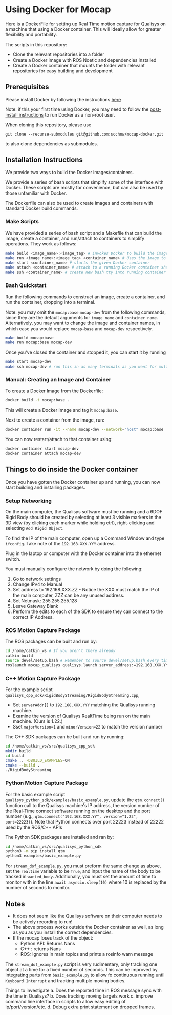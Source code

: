 # Using Docker for Mocap

Here is a DockerFile for setting up Real Time motion capture for Qualisys on a machine that using a Docker container.
This will ideally allow for greater flexibility and portability.

The scripts in this repository:
- Clone the relevant repositories into a folder
- Create a Docker image with ROS Noetic and dependencies installed
- Create a Docker container that mounts the folder with relevant repositories for easy building and development


## Prerequisites

Please install Docker by following the instructions [here](https://docs.docker.com/engine/install/)

Note: if this your first time using Docker, you may need to follow the [post-install instructions](https://docs.docker.com/engine/install/linux-postinstall/) to run Docker as a non-root user.

When cloning this repository, please use 
```
git clone --recurse-submodules git@github.com:scchow/mocap-docker.git
```
to also clone dependencies as submodules.


## Installation Instructions

We provide two ways to build the Docker images/containers. 

We provide a series of bash scripts that simplify some of the interface with Docker. These scripts are mostly for convenience, but can also be used by those unfamiliar with Docker.

The Dockerfile can also be used to create images and containers with standard Docker build commands.

### Make Scripts
We have provided a series of bash script and a Makefile that can build the image, create a container, and run/attach to containers to simplify operations. They work as follows:

```bash
make build <image_name>:<image_tag> # invokes Docker to build the image according to the DockerFile
make run <image_name>:<image_tag> <container_name> # Uses the image to build a container and starts it
make start <container_name> # starts the given Docker container
make attach <container_name> # attach to a running Docker container sharing tty session
make ssh <container_name> # create new bash tty into running container
```

### Bash Quickstart

Run the following commands to construct an image, create a container, and run the container, dropping into a terminal.

Note: you may omit the `mocap:base` `mocap-dev` from the following commands, since they are the default arguments for `image_name` and `container_name`. Alternatively, you may want to change the image and container names, in which case you would replace `mocap-base` and `mocap-dev` respectively.


``` bash
make build mocap:base
make run mocap:base mocap-dev
```

Once you've closed the container and stopped it, you can start it by running
``` bash
make start mocap-dev
make ssh mocap-dev # run this in as many terminals as you want for multiple views into a container
```


### Manual: Creating an Image and Container

To create a Docker Image from the Dockerfile:

``` bash
docker build -t mocap:base .
```

This will create a Docker Image and tag it `mocap:base`.


Next to create a container from the image, run:
``` bash
docker container run -it --name mocap-dev --network="host" mocap:base 
```

You can now restart/attach to that container using:

``` bash
docker container start mocap-dev
docker container attach mocap-dev
```


## Things to do inside the Docker container

Once you have gotten the Docker container up and running, you can now start building and installing packages.

### Setup Networking

On the main computer, the Qualisys software must be running and a 6DOF Rigid Body should be created by selecting at least 3 visible markers in the 3D view (by clicking each marker while holding ctrl), right-clicking and selecting `Add Rigid Object`.

To find the IP of the main computer, open up a Command Window and type `ifconfig`.
Take note of the `192.168.XXX.YYY` address.

Plug in the laptop or computer with the Docker container into the ethernet switch.

You must manually configure the network by doing the following:

  1. Go to network settings
  2. Change IPv4 to Manual
  3. Set address to 192.168.XXX.ZZ - Notice the XXX must match the IP of the main computer, ZZZ can be any unused address. 
  4. Set Netmask: 255.255.255.128
  5. Leave Gateway Blank
  6. Perform the edits to each of the SDK to ensure they can connect to the correct IP Address.

### ROS Motion Capture Package

The ROS packages can be built and run by:
``` bash
cd /home/catkin_ws # If you aren't there already
catkin build
source devel/setup.bash # Remember to source devel/setup.bash every time you restart the container
roslaunch mocap_qualisys qualisys.launch server_address:=192.168.XXX.YYY # Where XXX.YYY corresponds to IP address of computer running qualisys software
```

### C++ Motion Capture Package

For the example script `qualisys_cpp_sdk/RigidBodyStreaming/RigidBodyStreaming.cpp`, 
- Set `serverAddr[]` to `192.168.XXX.YYY` matching the Qualisys running machine.
- Examine the version of Qualisys RealtTime being run on the main machine. (Ours is 1.22.)
- Sset `majorVersion=1` and `minorVersion=22` to match the version number


The C++ SDK packages can be built and run by running:

``` bash
cd /home/catkin_ws/src/qualisys_cpp_sdk
mkdir build
cd build
cmake .. -DBUILD_EXAMPLES=ON
cmake --build .
./RigidBodyStreaming
```

### Python Motion Capture Package

For the basic example script `qualisys_python_sdk/examples/basic_example.py`,
update the `qtm.connect()` function call to the Qualisys machine's IP address, the version number of the Real-Time connect software running on the desktop and the port number (e.g., `qtm.connect("192.168.XXX.YY", version="1.22", port=22223)`).
Note that Python connects over port 22223 instead of 22222 used by the ROS/C++ APIs

The Python SDK packages are installed and ran by:
```bash
cd /home/catkin_ws/src/qualisys_python_sdk
python3 -m pip install qtm
python3 examples/basic_example.py
```

For `stream_dof_example.py`, you must preform the same change as above, set the `realtime` variable to be `True`, and input the name of the body to be tracked in `wanted_body`. Additionally, you must set the amount of time to monitor with in the line `await asyncio.sleep(10)` where 10 is replaced by the number of seconds to monitor.

## Notes

- It does not seem like the Qualisys software on their computer needs to be actively recording to run!
- The above process works outside the Docker container as well, as long as you as you install the correct dependencies.
- If the mocap loses track of the object:
  - Python API: Returns Nans
  - C++ : returns Nans
  - ROS: Ignores in main topics and prints a rosinfo warn message

The `stream_dof_example.py` script is very rudimentary, only tracking one object at a time for a fixed number of seconds. This can be improved by integrating parts from `basic_example.py` to allow fo continuous running until `Keyboard Interrupt` and tracking multiple moving bodies.

Things to investigate
  a. Does the reported time in ROS message sync with the time in Qualisys?
  b. Does tracking moving targets work
  c. improve command line interface in scripts to allow easy editing of ip/port/version/etc.
  d. Debug extra print statement on dropped frames.


